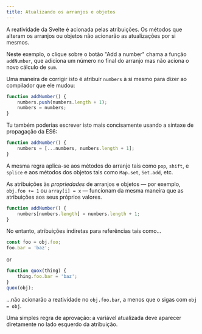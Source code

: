 ```yaml
---
title: Atualizando os arranjos e objetos
---
```


A reatividade da Svelte é acionada pelas atribuições. Os métodos que alteram os arranjos ou objetos não acionarão as atualizações por si mesmos.

Neste exemplo, o clique sobre o botão "Add a number" chama a função `addNumber`, que adiciona um número no final do arranjo mas não aciona o novo cálculo de `sum`.

Uma maneira de corrigir isto é atribuir `numbers` à si mesmo para dizer ao compilador que ele mudou:

```js
function addNumber() {
	numbers.push(numbers.length + 1);
	numbers = numbers;
}
```

Tu também poderias escrever isto mais concisamente usando a sintaxe de propagação da ES6:

```js
function addNumber() {
	numbers = [...numbers, numbers.length + 1];
}
```

A mesma regra aplica-se aos métodos do arranjo tais como `pop`, `shift`, e `splice` e aos métodos dos objetos tais como `Map.set`, `Set.add`, etc. 

As atribuições às *propriedades* de arranjos e objetos — por exemplo, `obj.foo += 1` ou `array[i] = x` — funcionam da mesma maneira que as atribuições aos seus próprios valores.

```js
function addNumber() {
	numbers[numbers.length] = numbers.length + 1;
}
```

No entanto, atribuições indiretas para referências tais como...

```js
const foo = obj.foo;
foo.bar = 'baz';
```

or 

```js
function quox(thing) {
	thing.foo.bar = 'baz';
}
quox(obj);
```

...não acionarão a reatividade no `obj.foo.bar`, a menos que o sigas com `obj = obj`.

Uma simples regra de aprovação: a variável atualizada deve aparecer diretamente no lado esquerdo da atribuição.
